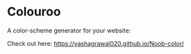 # Colouroo

A color-scheme generator for your website:

Check out here: https://yashagrawal020.github.io/Noob-color/

